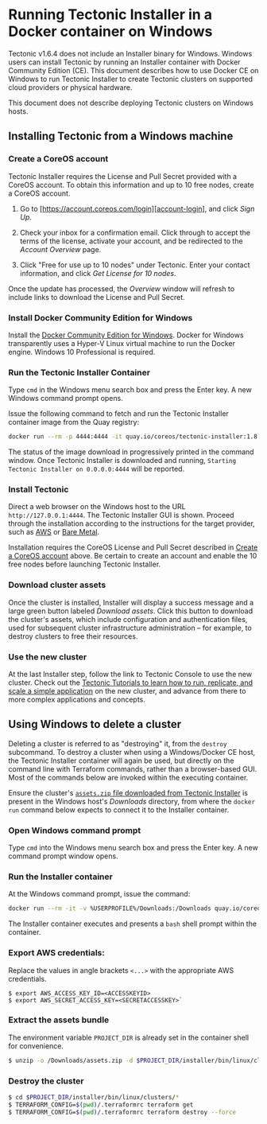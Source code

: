 # Running Tectonic Installer in a Docker container on Windows

Tectonic v1.6.4 does not include an Installer binary for Windows. Windows users can install Tectonic by running an Installer container with Docker Community Edition (CE). This document describes how to use Docker CE on Windows to run Tectonic Installer to create Tectonic clusters on supported cloud providers or physical hardware.

This document does not describe deploying Tectonic clusters on Windows hosts.

## Installing Tectonic from a Windows machine

### Create a CoreOS account

Tectonic Installer requires the License and Pull Secret provided with a CoreOS account. To obtain this information and up to 10 free nodes, create a CoreOS account.

1. Go to [https://account.coreos.com/login][account-login], and click *Sign Up*.

2. Check your inbox for a confirmation email. Click through to accept the terms of the license, activate your account, and be redirected to the *Account Overview* page.

3. Click "Free for use up to 10 nodes" under Tectonic. Enter your contact information, and click *Get License for 10 nodes*.

Once the update has processed, the *Overview* window will refresh to include links to download the License and Pull Secret.

### Install Docker Community Edition for Windows

Install the [Docker Community Edition for Windows][dce-win]. Docker for Windows transparently uses a Hyper-V Linux virtual machine to run the Docker engine. Windows 10 Professional is required.

### Run the Tectonic Installer Container

Type `cmd` in the Windows menu search box and press the Enter key. A new Windows command prompt opens.

Issue the following command to fetch and run the Tectonic Installer container image from the Quay registry:

```sh
docker run --rm -p 4444:4444 -it quay.io/coreos/tectonic-installer:1.8.7-tectonic.2 /go/src/github.com/coreos/tectonic-installer/installer/bin/linux/installer -open-browser=false -address 0.0.0.0:4444
```

The status of the image download in progressively printed in the command window. Once Tectonic Installer is downloaded and running, `Starting Tectonic Installer on 0.0.0.0:4444` will be reported.

### Install Tectonic

Direct a web browser on the Windows host to the URL `http://127.0.0.1:4444`. The Tectonic Installer GUI is shown. Proceed through the installation according to the instructions for the target provider, such as [AWS][aws-install] or [Bare Metal][bm-install].

Installation requires the CoreOS License and Pull Secret described in [Create a CoreOS account][create-coreos-acct] above. Be certain to create an account and enable the 10 free nodes before launching Tectonic Installer.

### Download cluster assets

Once the cluster is installed, Installer will display a success message and a large green button labeled *Download assets*. Click this button to download the cluster's assets, which include configuration and authentication files, used for subsequent cluster infrastructure administration – for example, to destroy clusters to free their resources.

### Use the new cluster

At the last Installer step, follow the link to Tectonic Console to use the new cluster. Check out the [Tectonic Tutorials to learn how to run, replicate, and scale a simple application][tut-firstapp] on the new cluster, and advance from there to more complex applications and concepts.

## Using Windows to delete a cluster

Deleting a cluster is referred to as "destroying" it, from the `destroy` subcommand. To destroy a cluster when using a Windows/Docker CE host, the Tectonic Installer container will again be used, but directly on the command line with Terraform commands, rather than a browser-based GUI. Most of the commands below are invoked within the executing container.

Ensure the cluster's [`assets.zip` file downloaded from Tectonic Installer][assets-anchor] is present in the Windows host's *Downloads* directory, from where the `docker run` command below expects to connect it to the Installer container.

### Open Windows command prompt

Type `cmd` into the Windows menu search box and press the Enter key. A new command prompt window opens.

### Run the Installer container

At the Windows command prompt, issue the command:

```sh
docker run --rm -it -v %USERPROFILE%/Downloads:/Downloads quay.io/coreos/tectonic-installer:1.8.7-tectonic.2 bash
```

The Installer container executes and presents a `bash` shell prompt within the container.

### Export AWS credentials:

Replace the values in angle brackets `<...>` with the appropriate AWS credentials.

```
$ export AWS_ACCESS_KEY_ID=<ACCESSKEYID>
$ export AWS_SECRET_ACCESS_KEY=<SECRETACCESSKEY>`
```

### Extract the assets bundle

The environment variable `PROJECT_DIR` is already set in the container shell for convenience.

```sh
$ unzip -o /Downloads/assets.zip -d $PROJECT_DIR/installer/bin/linux/clusters/
```

### Destroy the cluster

```sh
$ cd $PROJECT_DIR/installer/bin/linux/clusters/*
$ TERRAFORM_CONFIG=$(pwd)/.terraformrc terraform get
$ TERRAFORM_CONFIG=$(pwd)/.terraformrc terraform destroy --force
```


[account-login]: https://account.coreos.com/login
[assets-anchor]: #download-cluster-assets
[aws-install]: aws/index.md#step-2-install
[bm-install]: bare-metal/index.md
[create-coreos-acct]: #create-a-coreos-account
[dce-win]: https://store.docker.com/editions/community/docker-ce-desktop-windows
[tut-firstapp]: ../tutorials/azure/first-app.md
